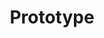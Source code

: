 ---
pid: llp4
title: Prototype
location_transcription: Wyo
coordinates: "[-75.148066366308, 40.024338160669]"
zipcode: '19120'
gen_neighborhood: North Philadelphia
neighborhood: Logan,Olney
outside_phl: 
age: '14'
age_range: 13-19
instagram: 
image_file_name: llp_4.jpg
proposal_transcription: picture of several hearts in a frame
topic: Uplifting,Love
topic_summary: 0, 0
type: Garden,Mural,Concrete,Sculpture Statue,Plaque
keywords_other: 
credit: Jahmiya McClain
image_labels: 
twitter: 
facebook: 
permalink: "/monuments/llp4/"
layout: item-page
---